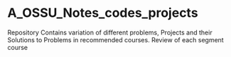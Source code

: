 # A_OSSU_Notes_codes_projects
Repository Contains variation of different problems, Projects and their Solutions to Problems in recommended courses. Review of each segment course
